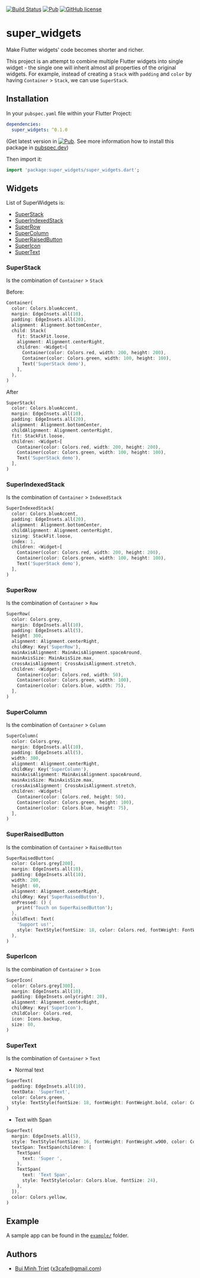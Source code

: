 [![Build Status](https://travis-ci.org/fluttervn/super_widgets.svg?branch=master)](https://travis-ci.org/fluttervn/super_widgets) [![Pub](https://img.shields.io/pub/v/super_widgets)](https://pub.dev/packages/super_widgets) [![GitHub license](https://img.shields.io/github/license/anticafe/super_widgets)](https://github.com/anticafe/super_widgets/blob/master/LICENSE)
# super_widgets

Make Flutter widgets' code becomes shorter and richer.

This project is an attempt to combine multiple Flutter widgets into single widget - the single one will inherit almost all properties of the original widgets. For example, instead of creating a `Stack` with `padding` and `color` by having `Container` > `Stack`, we can use `SuperStack`.

## Installation
In your `pubspec.yaml` file within your Flutter Project:

```yaml
dependencies:
  super_widgets: ^0.1.0
```
(Get latest version in [![Pub](https://img.shields.io/pub/v/super_widgets)](https://pub.dev/packages/super_widgets/versions). See more information how to install this package in [pubspec.dev](https://pub.dev/packages/super_widgets#-installing-tab-))

Then import it:
```dart
import 'package:super_widgets/super_widgets.dart';
```

## Widgets

List of SuperWidgets is:
- [SuperStack](https://github.com/fluttervn/super_widgets/blob/master/README.md#superstack)
- [SuperIndexedStack](https://github.com/fluttervn/super_widgets/blob/master/README.md#superindexedstack)
- [SuperRow](https://github.com/fluttervn/super_widgets/blob/master/README.md#superrow)
- [SuperColumn](https://github.com/fluttervn/super_widgets/blob/master/README.md#supercolumn)
- [SuperRaisedButton](https://github.com/fluttervn/super_widgets/blob/master/README.md#superraisedbutton)
- [SuperIcon](https://github.com/fluttervn/super_widgets/blob/master/README.md#supericon)
- [SuperText](https://github.com/fluttervn/super_widgets/blob/master/README.md#supertext)

### SuperStack
Is the combination of `Container` > `Stack`

Before:
```dart
Container(
  color: Colors.blueAccent,
  margin: EdgeInsets.all(10),
  padding: EdgeInsets.all(20),
  alignment: Alignment.bottomCenter,
  child: Stack(
    fit: StackFit.loose,
    alignment: Alignment.centerRight,
    children: <Widget>[
      Container(color: Colors.red, width: 200, height: 200),
      Container(color: Colors.green, width: 100, height: 100),
      Text('SuperStack demo'),
    ],
  ),
)
```
After
```dart
SuperStack(
  color: Colors.blueAccent,
  margin: EdgeInsets.all(10),
  padding: EdgeInsets.all(20),
  alignment: Alignment.bottomCenter,
  childAlignment: Alignment.centerRight,
  fit: StackFit.loose,
  children: <Widget>[
    Container(color: Colors.red, width: 200, height: 200),
    Container(color: Colors.green, width: 100, height: 100),
    Text('SuperStack demo'),
  ],
)
```
### SuperIndexedStack
Is the combination of `Container` > `IndexedStack`
```dart
SuperIndexedStack(
  color: Colors.blueAccent,
  padding: EdgeInsets.all(20),
  alignment: Alignment.bottomCenter,
  childAlignment: Alignment.centerRight,
  sizing: StackFit.loose,
  index: 1,
  children: <Widget>[
    Container(color: Colors.red, width: 200, height: 200),
    Container(color: Colors.green, width: 100, height: 100),
    Text('SuperStack demo'),
  ],
)
```
### SuperRow
Is the combination of `Container` > `Row`
```dart
SuperRow(
  color: Colors.grey,
  margin: EdgeInsets.all(10),
  padding: EdgeInsets.all(5),
  height: 300,
  alignment: Alignment.centerRight,
  childKey: Key('SuperRow'),
  mainAxisAlignment: MainAxisAlignment.spaceAround,
  mainAxisSize: MainAxisSize.max,
  crossAxisAlignment: CrossAxisAlignment.stretch,
  children: <Widget>[
    Container(color: Colors.red, width: 50),
    Container(color: Colors.green, width: 100),
    Container(color: Colors.blue, width: 75),
  ],
)
```
### SuperColumn
Is the combination of `Container` > `Column`
```dart
SuperColumn(
  color: Colors.grey,
  margin: EdgeInsets.all(10),
  padding: EdgeInsets.all(5),
  width: 300,
  alignment: Alignment.centerRight,
  childKey: Key('SuperColumn'),
  mainAxisAlignment: MainAxisAlignment.spaceAround,
  mainAxisSize: MainAxisSize.max,
  crossAxisAlignment: CrossAxisAlignment.stretch,
  children: <Widget>[
    Container(color: Colors.red, height: 50),
    Container(color: Colors.green, height: 100),
    Container(color: Colors.blue, height: 75),
  ],
)
```
### SuperRaisedButton
Is the combination of `Container` > `RaisedButton`
```dart
SuperRaisedButton(
  color: Colors.grey[200],
  margin: EdgeInsets.all(10),
  padding: EdgeInsets.all(10),
  width: 200,
  height: 60,
  alignment: Alignment.centerRight,
  childKey: Key('SuperRaisedButton'),
  onPressed: () {
    print('Touch on SuperRaisedButton');
  },
  childText: Text(
    'Support us!',
    style: TextStyle(fontSize: 18, color: Colors.red, fontWeight: FontWeight.bold),
  ),
)
```
### SuperIcon
Is the combination of `Container` > `Icon`
```dart
SuperIcon(
  color: Colors.grey[300],
  margin: EdgeInsets.all(10),
  padding: EdgeInsets.only(right: 20),
  alignment: Alignment.centerRight,
  childKey: Key('SuperIcon'),
  childColor: Colors.red,
  icon: Icons.backup,
  size: 80,
)
```
### SuperText
Is the combination of `Container` > `Text`
- Normal text
```dart
SuperText(
  padding: EdgeInsets.all(10),
  textData: 'SuperText',
  color: Colors.green,
  style: TextStyle(fontSize: 18, fontWeight: FontWeight.bold, color: Colors.pink),
)
```
- Text with Span
```dart
SuperText(
  margin: EdgeInsets.all(5),
  style: TextStyle(fontSize: 16, fontWeight: FontWeight.w900, color: Colors.black),
  textSpan: TextSpan(children: [
    TextSpan(
      text: 'Super ',
    ),
    TextSpan(
      text: 'Text Span',
      style: TextStyle(color: Colors.blue, fontSize: 24),
    ),
  ]),
  color: Colors.yellow,
)
```
## Example

A sample app can be found in the [`example/`](https://github.com/fluttervn/super_widgets/tree/master/example) folder.

## Authors
- [Bui Minh Triet](https://github.com/anticafe) (x3cafe@gmail.com)
